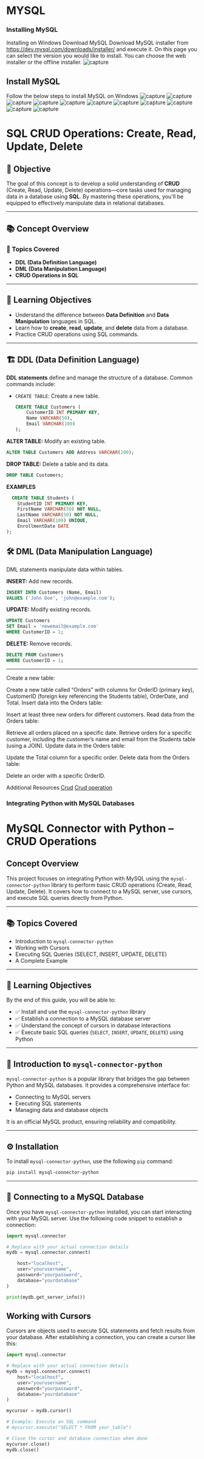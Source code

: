 # MYSQL
### Installing MySQL

Installing on Windows
Download MySQL
Download MySQL installer from https://dev.mysql.com/downloads/installer/ and execute it. On this page you can select the version you would like to install. You can choose the web installer or the offline installer.
![capture](https://github.com/eyobed7/MYSQL/blob/main/Capture1.PNG)

## Install MySQL
Follow the below steps to install MySQL on Windows
![capture](https://github.com/eyobed7/MYSQL/blob/main/Capture2.PNG)
![capture](https://github.com/eyobed7/MYSQL/blob/main/Capture3.PNG)
![capture](https://github.com/eyobed7/MYSQL/blob/main/Capture4.PNG)
![capture](https://github.com/eyobed7/MYSQL/blob/main/Capture5.PNG)
![capture](https://github.com/eyobed7/MYSQL/blob/main/Capture6.PNG)
![capture](https://github.com/eyobed7/MYSQL/blob/main/Capture7.PNG)
![capture](https://github.com/eyobed7/MYSQL/blob/main/Capture8.PNG)
![capture](https://github.com/eyobed7/MYSQL/blob/main/Capture9.PNG)
![capture](https://github.com/eyobed7/MYSQL/blob/main/Capture10.PNG)
![capture](https://github.com/eyobed7/MYSQL/blob/main/Capture11.PNG)
![capture](https://github.com/eyobed7/MYSQL/blob/main/Capture12.PNG)

# SQL CRUD Operations: Create, Read, Update, Delete

## 📘 Objective

The goal of this concept is to develop a solid understanding of **CRUD** (Create, Read, Update, Delete) operations—core tasks used for managing data in a database using **SQL**. By mastering these operations, you'll be equipped to effectively manipulate data in relational databases.

---

## 📚 Concept Overview

### 🔑 Topics Covered

- **DDL (Data Definition Language)**
- **DML (Data Manipulation Language)**
- **CRUD Operations in SQL**

---

## 🎯 Learning Objectives

- Understand the difference between **Data Definition** and **Data Manipulation** languages in SQL.
- Learn how to **create**, **read**, **update**, and **delete** data from a database.
- Practice CRUD operations using SQL commands.

---

## 🏗️ DDL (Data Definition Language)

**DDL statements** define and manage the structure of a database. Common commands include:

- `CREATE TABLE`: Create a new table.

  ```sql
  CREATE TABLE Customers (
      CustomerID INT PRIMARY KEY,
      Name VARCHAR(50),
      Email VARCHAR(100)
  );
  ```
**ALTER TABLE:** Modify an existing table.

```sql
ALTER TABLE Customers ADD Address VARCHAR(200);
```

**DROP TABLE:** Delete a table and its data.

```sql
DROP TABLE Customers;
```
**EXAMPLES**

```sql
  CREATE TABLE Students (
    StudentID INT PRIMARY KEY,
    FirstName VARCHAR(50) NOT NULL,
    LastName VARCHAR(50) NOT NULL,
    Email VARCHAR(100) UNIQUE,
    EnrollmentDate DATE
);

```
## 🛠️ DML (Data Manipulation Language)

DML statements manipulate data within tables.

**INSERT:** Add new records.

```sql
INSERT INTO Customers (Name, Email)
VALUES ('John Doe', 'john@example.com');
```
**UPDATE:** Modify existing records.

```sql
UPDATE Customers
SET Email = 'newemail@example.com'
WHERE CustomerID = 1;
```
**DELETE:** Remove records.

```sql
DELETE FROM Customers
WHERE CustomerID = 1;
```
---

Create a new table:

Create a new table called “Orders” with columns for OrderID (primary key), CustomerID (foreign key referencing the Students table), OrderDate, and Total.
Insert data into the Orders table:

Insert at least three new orders for different customers.
Read data from the Orders table:

Retrieve all orders placed on a specific date.
Retrieve orders for a specific customer, including the customer’s name and email from the Students table (using a JOIN).
Update data in the Orders table:

Update the Total column for a specific order.
Delete data from the Orders table:

Delete an order with a specific OrderID.

Additional Resources
[Crud](https://milnepublishing.geneseo.edu/themissinglink/chapter/chapter-41-mysql-crud-action/)
[Crud operation](https://retool.com/blog/crud-operations-sql)

### Integrating Python with MySQL Databases

# MySQL Connector with Python – CRUD Operations

## Concept Overview

This project focuses on integrating Python with MySQL using the `mysql-connector-python` library to perform basic CRUD operations (Create, Read, Update, Delete). It covers how to connect to a MySQL server, use cursors, and execute SQL queries directly from Python.

---

## 📚 Topics Covered

- Introduction to `mysql-connector-python`
- Working with Cursors
- Executing SQL Queries (SELECT, INSERT, UPDATE, DELETE)
- A Complete Example

---

## 🎯 Learning Objectives

By the end of this guide, you will be able to:

- ✅ Install and use the `mysql-connector-python` library
- ✅ Establish a connection to a MySQL database server
- ✅ Understand the concept of cursors in database interactions
- ✅ Execute basic SQL queries (`SELECT`, `INSERT`, `UPDATE`, `DELETE`) using Python

---

## 🧩 Introduction to `mysql-connector-python`

`mysql-connector-python` is a popular library that bridges the gap between Python and MySQL databases. It provides a comprehensive interface for:

- Connecting to MySQL servers
- Executing SQL statements
- Managing data and database objects

It is an official MySQL product, ensuring reliability and compatibility.

---

## ⚙️ Installation

To install `mysql-connector-python`, use the following `pip` command:

```bash
pip install mysql-connector-python
```
---

## 🔗 Connecting to a MySQL Database

Once you have `mysql-connector-python` installed, you can start interacting with your MySQL server. Use the following code snippet to establish a connection:

```python
import mysql.connector

# Replace with your actual connection details
mydb = mysql.connector.connect(

    host="localhost",
    user="yourusername",
    password="yourpassword",
    database="yourdatabase"
)

print(mydb.get_server_info())
```

## Working with Cursors

Cursors are objects used to execute SQL statements and fetch results from your database. After establishing a connection, you can create a cursor like this:

```python
import mysql.connector

# Replace with your actual connection details
mydb = mysql.connector.connect(
    host="localhost",
    user="yourusername",
    password="yourpassword",
    database="yourdatabase"
)

mycursor = mydb.cursor()

# Example: Execute an SQL command
# mycursor.execute("SELECT * FROM your_table")

# Close the cursor and database connection when done
mycursor.close()
mydb.close()

```
